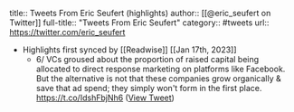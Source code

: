 title:: Tweets From Eric Seufert (highlights)
author:: [[@eric_seufert on Twitter]]
full-title:: "Tweets From Eric Seufert"
category:: #tweets
url:: https://twitter.com/eric_seufert

- Highlights first synced by [[Readwise]] [[Jan 17th, 2023]]
	- 6/ VCs groused about the proportion of raised capital being allocated to direct response marketing on platforms like Facebook. But the alternative is not that these companies grow organically & save that ad spend; they simply won't form in the first place. https://t.co/IdshFbjNh6 ([View Tweet](https://twitter.com/eric_seufert/status/1614774725946875907))